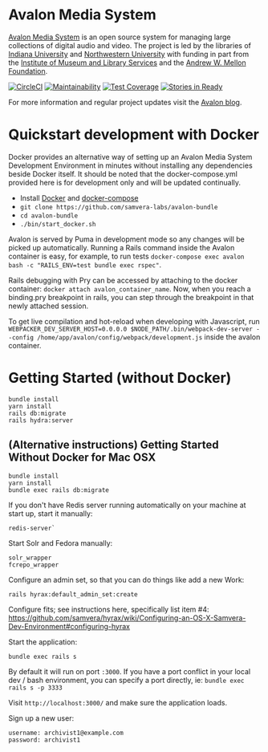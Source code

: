 # Avalon Media System
[Avalon Media System](http://www.avalonmediasystem.org) is an open source system for managing large collections of digital audio and video. The project is led by the libraries of [Indiana University](http://www.iu.edu) and [Northwestern University](http://www.northwestern.edu) with funding in part from the [Institute of Museum and Library Services](http://www.imls.gov) and the [Andrew W. Mellon Foundation](https://mellon.org/).

[![CircleCI](https://circleci.com/gh/samvera-labs/avalon-bundle.svg?style=svg)](https://circleci.com/gh/samvera-labs/avalon-bundle) [![Maintainability](https://api.codeclimate.com/v1/badges/e0f5c4b2ac16277b4ecc/maintainability)](https://codeclimate.com/github/samvera-labs/avalon-bundle/maintainability) [![Test Coverage](https://api.codeclimate.com/v1/badges/e0f5c4b2ac16277b4ecc/test_coverage)](https://codeclimate.com/github/samvera-labs/avalon-bundle/test_coverage) [![Stories in Ready](https://img.shields.io/waffle/label/samvera-labs/avalon-bundle/ready.svg?longCache=true&style=flat)](https://waffle.io/avalonmediasystem/avalon)

For more information and regular project updates visit the [Avalon blog](http://www.avalonmediasystem.org/blog).

# Quickstart development with Docker
Docker provides an alternative way of setting up an Avalon Media System Development Environment in minutes without installing any dependencies beside Docker itself. It should be noted that the docker-compose.yml provided here is for development only and will be updated continually.
* Install [Docker](https://docs.docker.com/engine/installation/) and [docker-compose](https://docs.docker.com/compose/install/)
* ```git clone https://github.com/samvera-labs/avalon-bundle```
* ```cd avalon-bundle```
* ```./bin/start_docker.sh```

Avalon is served by Puma in development mode so any changes will be picked up automatically. Running a Rails command inside the Avalon container is easy, for example, to run tests ```docker-compose exec avalon bash -c "RAILS_ENV=test bundle exec rspec"```.

Rails debugging with Pry can be accessed by attaching to the docker container: ```docker attach avalon_container_name```. Now, when you reach a binding.pry breakpoint in rails, you can step through the breakpoint in that newly attached session.

To get live compilation and hot-reload when developing with Javascript, run ```WEBPACKER_DEV_SERVER_HOST=0.0.0.0 $NODE_PATH/.bin/webpack-dev-server --config /home/app/avalon/config/webpack/development.js``` inside the avalon container.

# Getting Started (without Docker)

```
bundle install
yarn install
rails db:migrate
rails hydra:server
```

## (Alternative instructions) Getting Started Without Docker for Mac OSX
```
bundle install
yarn install
bundle exec rails db:migrate
```

If you don't have Redis server running automatically on your machine at start up, start it manually:
```
redis-server`
```

Start Solr and Fedora manually:
```
solr_wrapper
fcrepo_wrapper
```

Configure an admin set, so that you can do things like add a new Work:
```
rails hyrax:default_admin_set:create
```

Configure fits; see instructions here, specifically list item #4:
https://github.com/samvera/hyrax/wiki/Configuring-an-OS-X-Samvera-Dev-Environment#configuring-hyrax

Start the application:
```
bundle exec rails s
```

By default it will run on port `:3000`.  If you have a port conflict in your local dev / bash environment, you can specify a port directly, ie:
`bundle exec rails s -p 3333`

Visit `http://localhost:3000/` and make sure the application loads.

Sign up a new user:
```
username: archivist1@example.com
password: archivist1
```
